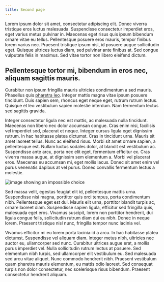 ```yaml
---
title: Second page
---
```

Lorem ipsum dolor sit amet, consectetur adipiscing elit. Donec viverra tristique eros luctus malesuada. Suspendisse consectetur imperdiet eros, eget varius metus pulvinar in. Maecenas eget risus quis ipsum bibendum ornare vitae eu tellus. Pellentesque posuere eros mauris, tempor finibus lorem varius nec. Praesent tristique ipsum nisl, id posuere augue sollicitudin eget. Quisque ultrices luctus diam, sed pulvinar ante finibus at. Sed congue vulputate felis in maximus. Sed vitae tortor non libero eleifend dictum.

## Pellentesque tortor mi, bibendum in eros nec, aliquam sagittis mauris.

Curabitur non ipsum fringilla mauris ultricies condimentum a sed mauris. Phasellus quis [pharetra leo](https://www.google.com). Integer mattis magna vitae ipsum posuere tincidunt. Duis sapien sem, rhoncus eget neque eget, rutrum rutrum lectus. Quisque et leo vestibulum sapien molestie interdum. Nam fermentum lectus sed sagittis gravida.

Integer consectetur ligula nec est mattis, ac malesuada nulla tincidunt. Maecenas non libero nec dolor accumsan congue. Cras enim nisi, facilisis vel imperdiet sed, placerat et neque. Integer cursus ligula eget dignissim rutrum. In hac habitasse platea dictumst. Cras in tincidunt urna. Mauris sit amet laoreet tellus. Nunc ac eleifend risus. Morbi sit amet ornare sapien, a pellentesque est. Nullam luctus sodales dolor, at blandit est vestibulum ac. Suspendisse ante arcu, porta nec elit eget, fermentum efficitur ex. Cras viverra massa augue, at dignissim sem elementum a. Morbi vel placerat eros. Maecenas eu accumsan mi, eget mollis lacus. Donec sit amet enim vel purus venenatis dapibus at vel purus. Donec convallis fermentum lectus a molestie.

![image showing an impossible choice](/images/screen-shot-2022-01-26-at-10.27.26-am.png "Make selection, no buttons")

Sed massa velit, egestas feugiat elit id, pellentesque mattis urna. Suspendisse nisi magna, porttitor quis orci tempus, porta condimentum nibh. Pellentesque eget est dui. Mauris elit urna, porttitor blandit turpis ac, ornare laoreet diam. Suspendisse sapien ligula, efficitur sed fringilla quis, malesuada eget eros. Vivamus suscipit, lorem non porttitor hendrerit, dui ligula congue felis, sollicitudin rutrum diam dui eu nibh. Donec in neque lorem. Praesent tristique nisl nunc, fringilla tempor nunc lacinia vel.

Vivamus efficitur mi eu lorem porta lacinia id a arcu. In hac habitasse platea dictumst. Suspendisse vel aliquam diam. Integer metus nibh, ultricies nec auctor eu, ullamcorper sed nunc. Curabitur ultrices augue erat, a mollis purus imperdiet vel. Nulla sollicitudin rutrum lectus at posuere. Sed elementum nibh turpis, sed ullamcorper elit vestibulum eu. Sed malesuada sed arcu vitae aliquet. Nunc commodo hendrerit nibh. Praesent vestibulum quam pharetra mauris elementum, eu mattis odio laoreet. Sed consequat turpis non dolor consectetur, nec scelerisque risus bibendum. Praesent consectetur hendrerit aliquam.